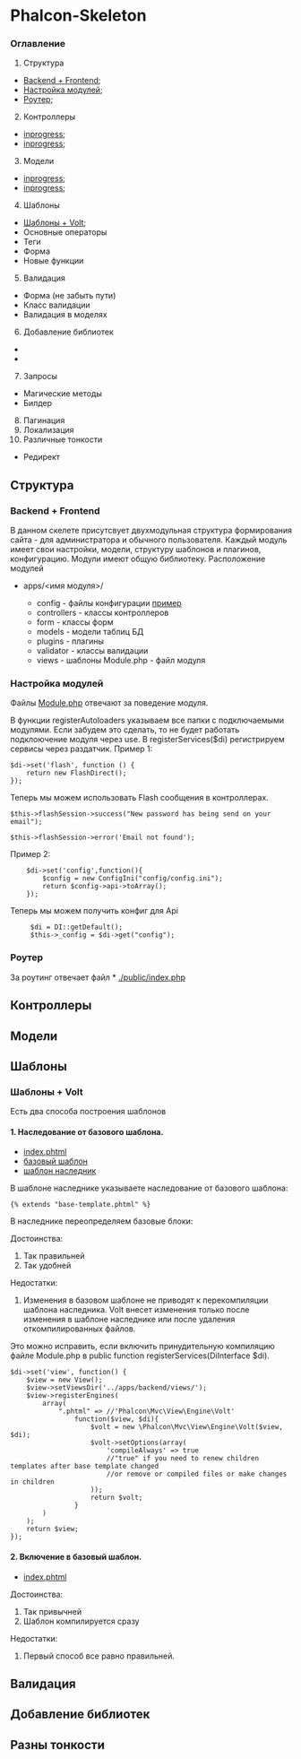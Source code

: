 # Phalcon-Skeleton

### Оглавление

1. Структура
 + [Backend + Frontend](#BaF);
 + [Настройка модулей](#MSettings);
 + [Роутер](#Route);
2. Контроллеры
 + [inprogress](#Parag);
 + [inprogress](#Headers);
3. Модели
 + [inprogress](#Links);
 + [inprogress](#Emphasis);
4. Шаблоны
 + [Шаблоны + Volt](#ShablonsVolt);
 + Основные операторы
 + Теги
 + Форма
 + Новые функции
5. Валидация
 + Форма (не забыть пути)
 + Класс валидации
 + Валидация в моделях
6. Добавление библиотек
 +
 +

7. Запросы
 + Магические методы
 + Билдер
8. Пагинация
9. Локализация
9. Различные тонкости
  + Редирект

## Структура
### <a name="BaF"></a>Backend + Frontend

В данном скелете присутсвует двухмодульная структура формирования сайта - для администратора и обычного пользователя.
Каждый модуль имеет свои настройки, модели, структуру шаблонов и плагинов, конфигурацию. Модули имеют общую библиотеку.
Расположение модулей


* apps/<имя модуля>/

    * config - файлы конфигурации [пример](./apps/backend/config/config.ini)
    * controllers - классы контроллеров
    * form - классы форм
    * models - модели таблиц БД
    * plugins - плагины
    * validator - классы валидации
    * views - шаблоны
    Module.php - файл модуля

### <a name="MSettings"></a>Настройка модулей

Файлы [Module.php](./apps/backend/Module.php) отвечают за поведение модуля.

В функции registerAutoloaders указываем все папки с подключаемыми модулями. Если забудем это сделать, то не будет работать подклоючение модуля через use.
В registerServices($di) регистрируем сервисы через раздатчик.
Пример 1:
```
$di->set('flash', function () {
    return new FlashDirect();
});
```

Теперь мы можем использовать Flash сообщения в контроллерах.

```$this->flashSession->success("New password has being send on your email");```

```$this->flashSession->error('Email not found');```

Пример 2:
```
    $di->set('config',function(){
        $config = new ConfigIni("config/config.ini");
        return $config->api->toArray();
    });
```

Теперь мы можем получить конфиг для Api

```
     $di = DI::getDefault();
     $this->_config = $di->get("config");
```

### <a name="Route"></a>Роутер
За роутинг отвечает файл * [./public/index.php](./public/index.php)
## Контроллеры
## Модели
## Шаблоны
### <a name="ShablonsVolt"></a>Шаблоны + Volt
Есть два способа построения шаблонов
#### 1. Наследование от базового шаблона.
* [index.phtml](./apps/backend/views/index.phtml)
* [базовый шаблон](./apps/backend/views/base-template.phtml)
* [шаблон наследник](./apps/backend/views/admins/index.phtml)

В шаблоне наследнике указываете наследование от базового шаблона:

`{% extends "base-template.phtml" %}`

В наследнике переопределяем базовые блоки:

Достоинства:

1. Так правильней
2. Так удобней

Недостатки:

1. Изменения в базовом шаблоне не приводят к перекомпиляции шаблона наследника. Volt внесет изменения только после изменения в шаблоне наследнике или после удаления откомпилированных файлов.

Это можно исправить, если включить принудительную компиляцию файле Module.php в public function registerServices(DiInterface $di).

```
$di->set('view', function() {
    $view = new View();
    $view->setViewsDir('../apps/backend/views/');
    $view->registerEngines(
        array(
            ".phtml" => //'Phalcon\Mvc\View\Engine\Volt'
                function($view, $di){
                    $volt = new \Phalcon\Mvc\View\Engine\Volt($view, $di);
                    $volt->setOptions(array(
                        'compileAlways' => true
                        //"true" if you need to renew children templates after base template changed
                        //or remove or compiled files or make changes in children
                    ));
                    return $volt;
                }
        )
    );
    return $view;
});
```

#### 2. Включение в базовый шаблон.

* [index.phtml](./apps/frontend/views/index.phtml)

Достоинства:

1. Так привычней
2. Шаблон компилируется сразу


Недостатки:

1. Первый способ все равно правильней.


## Валидация
## Добавление библиотек
## Разны тонкости
